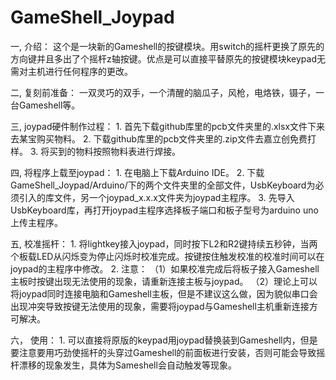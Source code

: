 # GameShell_Joypad
一, 介绍：
    这个是一块新的Gameshell的按键模块。用switch的摇杆更换了原先的方向键并且多出了个摇杆z轴按键。优点是可以直接平替原先的按键模块keypad无需对主机进行任何程序的更改。

二, 复刻前准备：
    一双灵巧的双手，一个清醒的脑瓜子，风枪，电烙铁，镊子，一台Gameshell等。

三, joypad硬件制作过程：
    1. 首先下载github库里的pcb文件夹里的.xlsx文件下来去某宝购买物料。
    2. 下载github库里的pcb文件夹里的.zip文件去嘉立创免费打样。
    3. 将买到的物料按照物料表进行焊接。
    
四, 将程序上载至joypad：
    1. 在电脑上下载Arduino IDE。
    2. 下载GameShell_Joypad/Arduino/下的两个文件夹里的全部文件，UsbKeyboard为必须引入的库文件，另一个joypad_x.x.x文件夹为joypad主程序。
    3. 先导入UsbKeyboard库，再打开joypad主程序选择板子端口和板子型号为arduino uno上传主程序。
    
五, 校准摇杆：
    1. 将lightkey接入joypad，同时按下L2和R2键持续五秒钟，当两个板载LED从闪烁变为停止闪烁时校准完成。按键按住触发校准的校准时间可以在joypad的主程序中修改。
    2. 注意：
        （1）如果校准完成后将板子接入Gameshell主板时按键出现无法使用的现象，请重新连接主板与joypad。
        （2）理论上可以将joypad同时连接电脑和Gameshell主板，但是不建议这么做，因为貌似串口会出现冲突导致按键无法使用的现象，需要将joypad与Gameshell主机重新连接方可解决。

六， 使用：
    1. 可以直接将原版的keypad用joypad替换装到Gameshell内，但是要注意要用巧劲使摇杆的头穿过Gameshell的前面板进行安装，否则可能会导致摇杆漂移的现象发生，具体为Sameshell会自动触发等现象。
